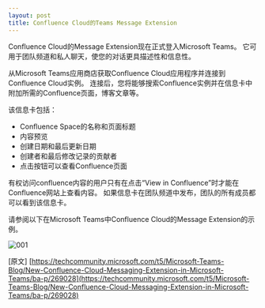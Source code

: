 ```yaml
---
layout: post
title: Confluence Cloud的Teams Message Extension
---
```


Confluence Cloud的Message Extension现在正式登入Microsoft  Teams。 它可用于团队频道和私人聊天，使您的对话更具描述性和信息性。

从Microsoft Teams应用商店获取Confluence Cloud应用程序并连接到Confluence Cloud实例。 连接后，您将能够搜索Confluence实例并在信息卡中附加所需的Confluence页面，博客文章等。


该信息卡包括：
* Confluence Space的名称和页面标题
* 内容预览
* 创建日期和最后更新日期
* 创建者和最后修改记录的贡献者
* 点击按钮可以查看Confluence页面

有权访问confluence内容的用户只有在点击“View in Confluence”时才能在Confluence网站上查看内容。 如果信息卡在团队频道中发布，团队的所有成员都可以看到该信息卡。

请参阅以下在Microsoft Teams中Confluence Cloud的Message Extension的示例。

![001](../images/post20181030/001.gif)

\[原文\] [https://techcommunity.microsoft.com/t5/Microsoft-Teams-Blog/New-Confluence-Cloud-Messaging-Extension-in-Microsoft-Teams/ba-p/269028](https://techcommunity.microsoft.com/t5/Microsoft-Teams-Blog/New-Confluence-Cloud-Messaging-Extension-in-Microsoft-Teams/ba-p/269028)

